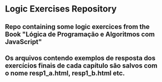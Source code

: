 # Logic Exercises Repository

## Repo containing some logic exercices from the Book "Lógica de Programação e Algoritmos com JavaScript"

## Os arquivos contendo exemplos de resposta dos exercícios finais de cada capítulo são salvos com o nome resp1_a.html, resp1_b.html etc. 
